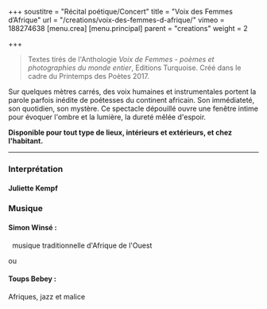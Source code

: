 +++
soustitre = "Récital poétique/Concert"
title = "Voix des Femmes d’Afrique"
url = "/creations/voix-des-femmes-d-afrique/"
vimeo = 188274638
[menu.crea]
[menu.principal]
parent = "creations"
weight = 2

+++
<blockquote>
<p>Textes tirés de l'Anthologie <em>Voix de Femmes - poèmes et photographies du monde entier</em>, Editions Turquoise. Créé dans le cadre du Printemps des Poètes 2017.</p>
</blockquote>

Sur quelques mètres carrés, des voix humaines et instrumentales portent la parole parfois inédite de poétesses du continent africain. Son immédiateté, son quotidien, son mystère. Ce spectacle dépouillé ouvre une fenêtre intime pour évoquer l'ombre et la lumière, la dureté mêlée d'espoir.

**Disponible pour tout type de lieux, intérieurs et extérieurs, et chez l'habitant.**

<hr>

### Interprétation

#### Juliette Kempf  


### Musique

#### Simon Winsé :  
   musique traditionnelle d'Afrique de l'Ouest  


ou

#### Toups Bebey :  
 Afriques, jazz et malice